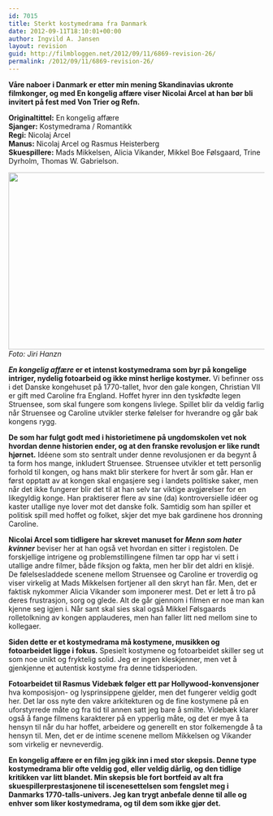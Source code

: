 ```yaml
---
id: 7015
title: Sterkt kostymedrama fra Danmark
date: 2012-09-11T18:10:01+00:00
author: Ingvild A. Jansen
layout: revision
guid: http://filmbloggen.net/2012/09/11/6869-revision-26/
permalink: /2012/09/11/6869-revision-26/
---
```

**Våre naboer i Danmark er etter min mening Skandinavias ukronte filmkonger, og med En kongelig affære viser Nicolai Arcel at han bør bli invitert på fest med Von Trier og Refn.<!--more-->**

**Originaltittel:** En kongelig affære  
**Sjanger:** Kostymedrama / Romantikk  
**Regi:** Nicolaj Arcel  
**Manus:** Nicolaj Arcel og Rasmus Heisterberg  
**Skuespillere:** Mads Mikkelsen, Alicia Vikander, Mikkel Boe Følsgaard, Trine Dyrholm, Thomas W. Gabrielson.

<a href="http://filmbloggen.net/2012/09/11/sterk-kostymedrama-fra-danmark/glntwpf10/" rel="attachment wp-att-6870"><img class="alignnone size-large wp-image-6870" src="http://filmbloggen.net/wp-content/uploads//2012/09/glntwpf10-620x348.jpg" alt="" width="620" height="348" /></a>  
_Foto: Jiri Hanzn_

**_En kongelig affære_ er et intenst kostymedrama som byr på kongelige intriger, nydelig fotoarbeid og ikke minst herlige kostymer.** Vi befinner oss i det Danske kongehuset på 1770-tallet, hvor den gale kongen, Christian VII er gift med Caroline fra England. Hoffet hyrer inn den tyskfødte legen Struensee, som skal fungere som kongens livlege. Spillet blir da veldig farlig når Struensee og Caroline utvikler sterke følelser for hverandre og går bak kongens rygg.

**De som har fulgt godt med i historietimene på ungdomskolen vet nok hvordan denne historien ender, og at den franske revolusjon er like rundt hjørnet.** Idéene som sto sentralt under denne revolusjonen er da begynt å ta form hos mange, inkludert Struensee. Struensee utvikler et tett personlig forhold til kongen, og hans makt blir sterkere for hvert år som går. Han er først opptatt av at kongen skal engasjere seg i landets politiske saker, men når det ikke fungerer blir det til at han selv tar viktige avgjørelser for en likegyldig konge. Han praktiserer flere av sine (da) kontroversielle idéer og kaster utallige nye lover mot det danske folk. Samtidig som han spiller et politisk spill med hoffet og folket, skjer det mye bak gardinene hos dronning Caroline.

**Nicolai Arcel som tidligere har skrevet manuset for _Menn som hater kvinner_** beviser her at han også vet hvordan en sitter i registolen. De forskjellige intrigene og problemstillingene filmen tar opp har vi sett i utallige andre filmer, både fiksjon og fakta, men her blir det aldri en klisjé. De følelsesladdede scenene mellom Struensee og Caroline er troverdig og viser virkelig at Mads Mikkelsen fortjener all den skryt han får. Men, det er faktisk nykommer Alicia Vikander som imponerer mest. Det er lett å tro på deres frustrasjon, sorg og glede. Alt de går gjennom i filmen er noe man kan kjenne seg igjen i. Når sant skal sies skal også Mikkel Følsgaards rolletolkning av kongen applauderes, men han faller litt ned mellom sine to kollegaer.

**Siden dette er et kostymedrama må kostymene, musikken og fotoarbeidet ligge i fokus.** Spesielt kostymene og fotoarbeidet skiller seg ut som noe unikt og fryktelig solid. Jeg er ingen kleskjenner, men vet å gjenkjenne et autentisk kostyme fra denne tidsperioden.

**Fotoarbeidet til Rasmus Videbæk følger ett par Hollywood-konvensjoner** hva komposisjon- og lysprinsippene gjelder, men det fungerer veldig godt her. Det lar oss nyte den vakre arkitekturen og de fine kostymene på en uforstyrrede måte og fra tid til annen satt jeg bare å smilte. Videbæk klarer også å fange filmens karakterer på en ypperlig måte, og det er mye å ta hensyn til når du har hoffet, arbeidere og generellt en stor folkemengde å ta hensyn til. Men, det er de intime scenene mellom Mikkelsen og Vikander som virkelig er nevneverdig.

**En kongelig affære er en film jeg gikk inn i med stor skepsis. Denne type kostymedrama blir ofte veldig god, eller veldig dårlig, og den tidlige kritikken var litt blandet. Min skepsis ble fort bortfeid av alt fra skuespillerprestasjonene til iscenesettelsen som fengslet meg i Danmarks 1770-talls-univers. Jeg kan trygt anbefale denne til alle og enhver som liker kostymedrama, og til dem som ikke gjør det.**

<div class="video-shortcode">
</div>